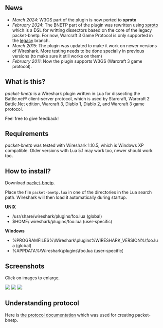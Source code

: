 ## News

* _March 2024_: W3GS part of the plugin is now ported to **xproto**
* _February 2024_: The BNETP part of the plugin was rewritten using [xproto](https://gitlab.com/diegonc/tp-85880) which is a DSL for writting dissectors based on the core of the legacy packet-bnetp. For now, Warcraft 3 Game Protocol is only supported in the [legacy](https://github.com/diegonc/packet-bnetp/tree/legacy) branch.
* _March 2015_: The plugin was updated to make it work on newer versions of Wireshark. More testing needs to be done specially in previous versions (to make sure it still works on them)
* _February 2011_: Now the plugin supports W3GS (Warcraft 3 game protocol).

## What is this?

_packet-bnetp_ is a Wireshark plugin written in Lua for dissecting the Battle.net® client-server protocol, which is used by Starcraft, Warcraft 2 Battle.Net edition, Warcraft 3, Diablo 1, Diablo 2, and Warcraft 3 game protocol.

Feel free to give feedback!

## Requirements

_packet-bnetp_ was tested with Wireshark 1.10.5, which is Windows XP compatible. Older versions with Lua 5.1 may work too, newer should work too.

## How to install?

Download [packet-bnetp](https://github.com/diegonc/packet-bnetp/releases).

Place the file `packet-bnetp.lua` in one of the directories in the Lua search path. Wireshark will then load it automatically during startup.

**UNIX**

  * /usr/share/wireshark/plugins/foo.lua (global)
  * $HOME/.wireshark/plugins/foo.lua (user-specific)

**Windows**

  * %PROGRAMFILES%\Wireshark\plugins\%WIRESHARK\_VERSION%\foo.lua (global)
  * %APPDATA%\Wireshark\plugins\foo.lua (user-specific)

## Screenshots
Click on images to enlarge.

[![](https://github.com/diegonc/packet-bnetp/blob/main/screenshots/thumbs/bnetp_0x0f_channel_flags.jpg)](https://github.com/diegonc/packet-bnetp/blob/main/screenshots/bnetp_0x0f_channel_flags.png)
[![](https://github.com/diegonc/packet-bnetp/blob/main/screenshots/thumbs/bnetp_0x0f_user_flags.jpg)](https://github.com/diegonc/packet-bnetp/blob/main/screenshots/bnetp_0x0f_user_flags.png)
[![](https://github.com/diegonc/packet-bnetp/blob/main/screenshots/thumbs/bnetp_0x50.jpg)](https://github.com/diegonc/packet-bnetp/blob/main/screenshots/bnetp_0x50.png)

## Understanding protocol
Here is [the protocol documentation](http://bnetdocs.org/) which was used for creating packet-bnetp.
